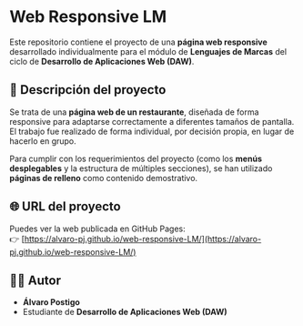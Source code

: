 # Web Responsive LM

Este repositorio contiene el proyecto de una **página web responsive** desarrollado individualmente para el módulo de **Lenguajes de Marcas** del ciclo de **Desarrollo de Aplicaciones Web (DAW)**.

## 📄 Descripción del proyecto

Se trata de una **página web de un restaurante**, diseñada de forma responsive para adaptarse correctamente a diferentes tamaños de pantalla. El trabajo fue realizado de forma individual, por decisión propia, en lugar de hacerlo en grupo.

Para cumplir con los requerimientos del proyecto (como los **menús desplegables** y la estructura de múltiples secciones), se han utilizado **páginas de relleno** como contenido demostrativo.

## 🌐 URL del proyecto

Puedes ver la web publicada en GitHub Pages:  
👉 [https://alvaro-pj.github.io/web-responsive-LM/](https://alvaro-pj.github.io/web-responsive-LM/)

## 👨‍💻 Autor

- **Álvaro Postigo**
- Estudiante de **Desarrollo de Aplicaciones Web (DAW)**
